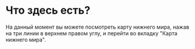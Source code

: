 # Что здесь есть?

На данный момент вы можете посмотреть карту нижнего мира, нажав на три линии в верхнем правом углу, и перейти во вкладку "Карта нижнего мира".
